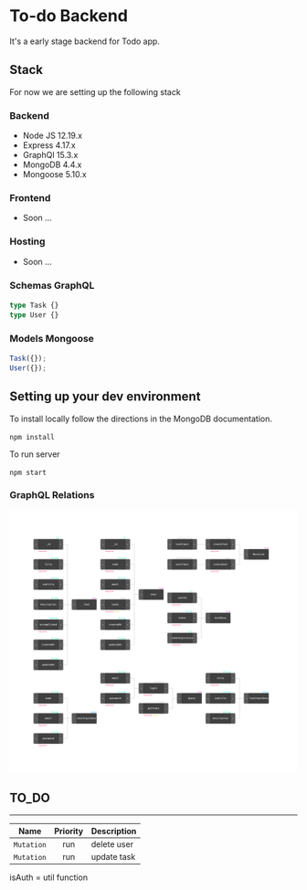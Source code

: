 # To-do Backend

It's a early stage backend for Todo app.

## Stack

For now we are setting up the following stack

### Backend

- Node JS 12.19.x
- Express 4.17.x
- GraphQl 15.3.x
- MongoDB 4.4.x
- Mongoose 5.10.x

### Frontend

- Soon ...

### Hosting

- Soon ...

### Schemas GraphQL

```graphql
type Task {}
type User {}
```

### Models Mongoose

```javascript
Task({});
User({});
```

## Setting up your dev environment

To install locally follow the directions in the MongoDB documentation.

`npm install`

To run server

`npm start`

### GraphQL Relations

![Relations](/relations.png)

## TO_DO

---

| Name       | Priority | Description |
| ---------- | :------: | ----------- |
| `Mutation` |   run    | delete user |
| `Mutation` |   run    | update task |

isAuth = util function
